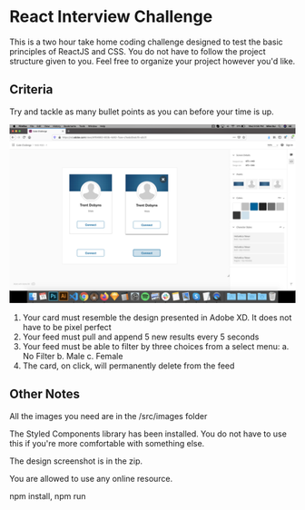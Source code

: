 
# React Interview Challenge
This is a two hour take home coding challenge designed to test the basic principles of ReactJS and CSS. You do not have to follow the project structure given to you. Feel free to organize your project however you'd like.

## Criteria
Try and tackle as many bullet points as you can before your time is up.

![Design Screenshot](/design_screenshot.png?raw=true")

1. Your card must resemble the design presented in Adobe XD. It does not have to be pixel perfect
2. Your feed must pull and append 5 new results every 5 seconds
3. Your feed must be able to filter by three choices from a select menu:
	a.  No Filter
	b.  Male
	c.  Female
4. The card, on click, will permanently delete from the feed

## Other Notes
All the images you need are in the /src/images folder

The Styled Components library has been installed. You do not have to use this if you're more comfortable with something else.

The design screenshot is in the zip.


You are allowed to use any online resource.

npm install, npm run
